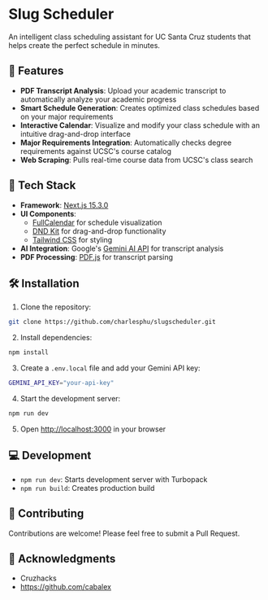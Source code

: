 # Slug Scheduler

An intelligent class scheduling assistant for UC Santa Cruz students that helps create the perfect schedule in minutes.

## 🎯 Features

- **PDF Transcript Analysis**: Upload your academic transcript to automatically analyze your academic progress
- **Smart Schedule Generation**: Creates optimized class schedules based on your major requirements
- **Interactive Calendar**: Visualize and modify your class schedule with an intuitive drag-and-drop interface
- **Major Requirements Integration**: Automatically checks degree requirements against UCSC's course catalog
- **Web Scraping**: Pulls real-time course data from UCSC's class search

## 🚀 Tech Stack

- **Framework**: [Next.js 15.3.0](https://nextjs.org/)
- **UI Components**:
  - [FullCalendar](https://fullcalendar.io/) for schedule visualization
  - [DND Kit](https://dndkit.com/) for drag-and-drop functionality
  - [Tailwind CSS](https://tailwindcss.com/) for styling
- **AI Integration**: Google's [Gemini AI API](https://ai.google.dev/) for transcript analysis
- **PDF Processing**: [PDF.js](https://mozilla.github.io/pdf.js/) for transcript parsing

## 🛠️ Installation

1. Clone the repository:

```bash
git clone https://github.com/charlesphu/slugscheduler.git
```

2. Install dependencies:

```bash
npm install
```

3. Create a `.env.local` file and add your Gemini API key:

```bash
GEMINI_API_KEY="your-api-key"
```

4. Start the development server:

```bash
npm run dev
```

5. Open [http://localhost:3000](http://localhost:3000) in your browser

## 💻 Development

- `npm run dev`: Starts development server with Turbopack
- `npm run build`: Creates production build

## 🤝 Contributing

Contributions are welcome! Please feel free to submit a Pull Request.

## 🙏 Acknowledgments

- Cruzhacks
- https://github.com/cabalex

